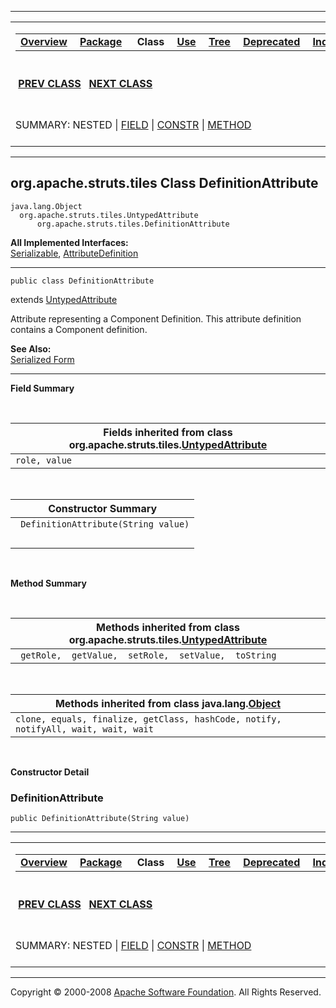 ------------------------------------------------------------------------

<span id="navbar_top"></span> [](#skip-navbar_top "Skip navigation links")

<table>
<colgroup>
<col width="50%" />
<col width="50%" />
</colgroup>
<tbody>
<tr class="odd">
<td align="left"><span id="navbar_top_firstrow"></span>
<table>
<tbody>
<tr class="odd">
<td align="left"><a href="../../../../overview-summary.html.md"><strong>Overview</strong></a> </td>
<td align="left"><a href="package-summary.html.md"><strong>Package</strong></a> </td>
<td align="left"> <strong>Class</strong> </td>
<td align="left"><a href="class-use/DefinitionAttribute.html.md"><strong>Use</strong></a> </td>
<td align="left"><a href="package-tree.html.md"><strong>Tree</strong></a> </td>
<td align="left"><a href="../../../../deprecated-list.html.md"><strong>Deprecated</strong></a> </td>
<td align="left"><a href="../../../../index-all.html.md"><strong>Index</strong></a> </td>
<td align="left"><a href="../../../../help-doc.html.md"><strong>Help</strong></a> </td>
</tr>
</tbody>
</table></td>
<td align="left"></td>
</tr>
<tr class="even">
<td align="left"> <a href="../../../../org/apache/struts/tiles/ControllerSupport.html.md" title="class in org.apache.struts.tiles"><strong>PREV CLASS</strong></a>   <a href="../../../../org/apache/struts/tiles/DefinitionNameAttribute.html" title="class in org.apache.struts.tiles"><strong>NEXT CLASS</strong></a></td>
<td align="left"><a href="../../../../index.html.md?org/apache/struts/tiles/DefinitionAttribute.html"><strong>FRAMES</strong></a>    <a href="DefinitionAttribute.html"><strong>NO FRAMES</strong></a>    
<a href="../../../../allclasses-noframe.html.md"><strong>All Classes</strong></a></td>
</tr>
<tr class="odd">
<td align="left">SUMMARY: NESTED | <a href="#fields_inherited_from_class_org.apache.struts.tiles.UntypedAttribute">FIELD</a> | <a href="#constructor_summary">CONSTR</a> | <a href="#methods_inherited_from_class_org.apache.struts.tiles.UntypedAttribute">METHOD</a></td>
<td align="left">DETAIL: FIELD | <a href="#constructor_detail">CONSTR</a> | METHOD</td>
</tr>
</tbody>
</table>

<span id="skip-navbar_top"></span>

------------------------------------------------------------------------

org.apache.struts.tiles
 Class DefinitionAttribute
--------------------------

    java.lang.Object
      org.apache.struts.tiles.UntypedAttribute
          org.apache.struts.tiles.DefinitionAttribute

**All Implemented Interfaces:**  
[Serializable](http://java.sun.com/j2se/1.4.2/docs/api/java/io/Serializable.html.md?is-external=true "class or interface in java.io"), [AttributeDefinition](../../../../org/apache/struts/tiles/AttributeDefinition.html "interface in org.apache.struts.tiles")

------------------------------------------------------------------------

    public class DefinitionAttribute

extends [UntypedAttribute](../../../../org/apache/struts/tiles/UntypedAttribute.html.md "class in org.apache.struts.tiles")

Attribute representing a Component Definition. This attribute definition contains a Component definition.

**See Also:**  
[Serialized Form](../../../../serialized-form.html.md#org.apache.struts.tiles.DefinitionAttribute)

------------------------------------------------------------------------

<span id="field_summary"></span>

**Field Summary**

 <span id="fields_inherited_from_class_org.apache.struts.tiles.UntypedAttribute"></span>

| **Fields inherited from class org.apache.struts.tiles.[UntypedAttribute](../../../../org/apache/struts/tiles/UntypedAttribute.html.md "class in org.apache.struts.tiles")** |
|--------------------------------------------------------------------------------------------------------------------------------------------------------------------------|
| `role, value`                                                                                                                                                            |

  <span id="constructor_summary"></span>

| **Constructor Summary**              |
|--------------------------------------|
| ` DefinitionAttribute(String value)` 
                                       |

  <span id="method_summary"></span>

**Method Summary**

 <span id="methods_inherited_from_class_org.apache.struts.tiles.UntypedAttribute"></span>

| **Methods inherited from class org.apache.struts.tiles.[UntypedAttribute](../../../../org/apache/struts/tiles/UntypedAttribute.html.md "class in org.apache.struts.tiles")** |
|---------------------------------------------------------------------------------------------------------------------------------------------------------------------------|
| ` getRole,  getValue,  setRole,  setValue,  toString`                                                                                                                     |

 <span id="methods_inherited_from_class_java.lang.Object"></span>

| **Methods inherited from class java.lang.[Object](http://java.sun.com/j2se/1.4.2/docs/api/java/lang/Object.html.md?is-external=true "class or interface in java.lang")** |
|-----------------------------------------------------------------------------------------------------------------------------------------------------------------------|
| `clone, equals, finalize, getClass, hashCode, notify, notifyAll, wait, wait, wait`                                                                                    |

 

<span id="constructor_detail"></span>

**Constructor Detail**

### DefinitionAttribute

    public DefinitionAttribute(String value)

------------------------------------------------------------------------

<span id="navbar_bottom"></span> [](#skip-navbar_bottom "Skip navigation links")

<table>
<colgroup>
<col width="50%" />
<col width="50%" />
</colgroup>
<tbody>
<tr class="odd">
<td align="left"><span id="navbar_bottom_firstrow"></span>
<table>
<tbody>
<tr class="odd">
<td align="left"><a href="../../../../overview-summary.html.md"><strong>Overview</strong></a> </td>
<td align="left"><a href="package-summary.html.md"><strong>Package</strong></a> </td>
<td align="left"> <strong>Class</strong> </td>
<td align="left"><a href="class-use/DefinitionAttribute.html.md"><strong>Use</strong></a> </td>
<td align="left"><a href="package-tree.html.md"><strong>Tree</strong></a> </td>
<td align="left"><a href="../../../../deprecated-list.html.md"><strong>Deprecated</strong></a> </td>
<td align="left"><a href="../../../../index-all.html.md"><strong>Index</strong></a> </td>
<td align="left"><a href="../../../../help-doc.html.md"><strong>Help</strong></a> </td>
</tr>
</tbody>
</table></td>
<td align="left"></td>
</tr>
<tr class="even">
<td align="left"> <a href="../../../../org/apache/struts/tiles/ControllerSupport.html.md" title="class in org.apache.struts.tiles"><strong>PREV CLASS</strong></a>   <a href="../../../../org/apache/struts/tiles/DefinitionNameAttribute.html" title="class in org.apache.struts.tiles"><strong>NEXT CLASS</strong></a></td>
<td align="left"><a href="../../../../index.html.md?org/apache/struts/tiles/DefinitionAttribute.html"><strong>FRAMES</strong></a>    <a href="DefinitionAttribute.html"><strong>NO FRAMES</strong></a>    
<a href="../../../../allclasses-noframe.html.md"><strong>All Classes</strong></a></td>
</tr>
<tr class="odd">
<td align="left">SUMMARY: NESTED | <a href="#fields_inherited_from_class_org.apache.struts.tiles.UntypedAttribute">FIELD</a> | <a href="#constructor_summary">CONSTR</a> | <a href="#methods_inherited_from_class_org.apache.struts.tiles.UntypedAttribute">METHOD</a></td>
<td align="left">DETAIL: FIELD | <a href="#constructor_detail">CONSTR</a> | METHOD</td>
</tr>
</tbody>
</table>

<span id="skip-navbar_bottom"></span>

------------------------------------------------------------------------

Copyright © 2000-2008 [Apache Software Foundation](http://www.apache.org/). All Rights Reserved.

